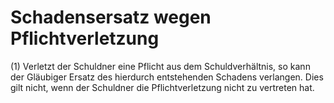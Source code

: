 # Schadensersatz wegen Pflichtverletzung

(1) Verletzt der Schuldner eine Pflicht aus dem Schuldverhältnis, so kann der Gläubiger Ersatz des hierdurch entstehenden Schadens verlangen. Dies gilt nicht, wenn der Schuldner die Pflichtverletzung nicht zu vertreten hat.